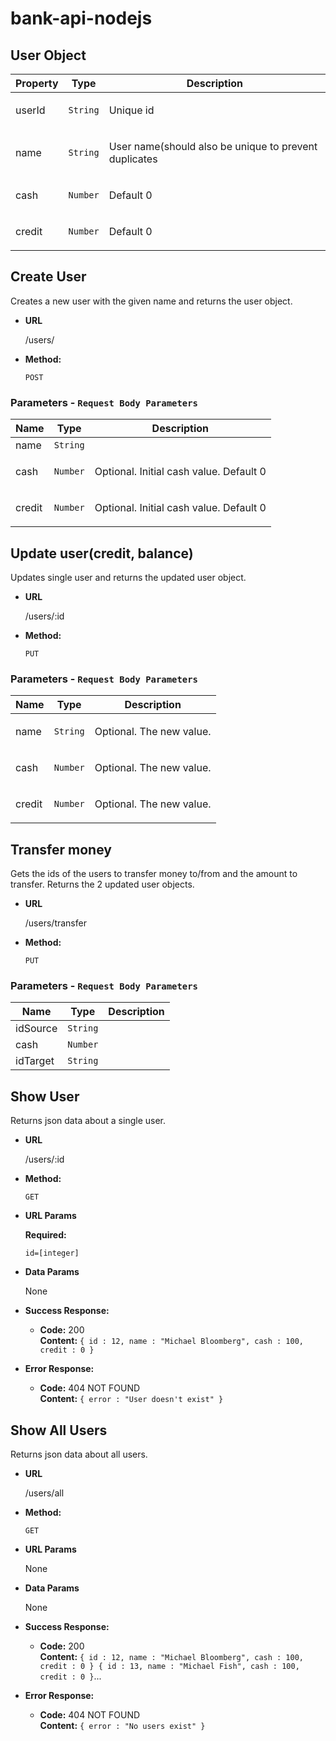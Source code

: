 # bank-api-nodejs

## User Object

| Property | Type     | Description                                                  |
| -------- | -------- | ------------------------------------------------------------ |
| userId   | `String` | <p>Unique id </p>                                            |
| name     | `String` | <p>User name(should also be unique to prevent duplicates</p> |
| cash     | `Number` | <p>Default 0</p>                                             |
| credit   | `Number` | <p>Default 0</p>                                             |

## Create User

Creates a new user with the given name and returns the user object.

-   **URL**

    /users/

-   **Method:**

    `POST`

### Parameters - `Request Body Parameters`

| Name   | Type     | Description                                    |
| ------ | -------- | ---------------------------------------------- |
| name   | `String` | <p></p>                                        |
| cash   | `Number` | <p>Optional. Initial cash value. Default 0</p> |
| credit | `Number` | <p>Optional. Initial cash value. Default 0</p> |

## Update user(credit, balance)

Updates single user and returns the updated user object.

-   **URL**

    /users/:id

-   **Method:**

    `PUT`

### Parameters - `Request Body Parameters`

| Name   | Type     | Description                     |
| ------ | -------- | ------------------------------- |
| name   | `String` | <p>Optional. The new value.</p> |
| cash   | `Number` | <p>Optional. The new value.</p> |
| credit | `Number` | <p>Optional. The new value.</p> |

## Transfer money

Gets the ids of the users to transfer money to/from and the amount to transfer.
Returns the 2 updated user objects.

-   **URL**

    /users/transfer

-   **Method:**

    `PUT`

### Parameters - `Request Body Parameters`

| Name     | Type     | Description |
| -------- | -------- | ----------- |
| idSource | `String` | <p></p>     |
| cash     | `Number` | <p></p>     |
| idTarget | `String` | <p></p>     |

## **Show User**

Returns json data about a single user.

-   **URL**

    /users/:id

-   **Method:**

    `GET`

-   **URL Params**

    **Required:**

    `id=[integer]`

-   **Data Params**

    None

-   **Success Response:**

    -   **Code:** 200 <br />
        **Content:** `{ id : 12, name : "Michael Bloomberg", cash : 100, credit : 0 }`

-   **Error Response:**

    -   **Code:** 404 NOT FOUND <br />
        **Content:** `{ error : "User doesn't exist" }`

## **Show All Users**

Returns json data about all users.

-   **URL**

    /users/all

-   **Method:**

    `GET`

-   **URL Params**

    None

-   **Data Params**

    None

-   **Success Response:**

    -   **Code:** 200 <br />
        **Content:** `{ id : 12, name : "Michael Bloomberg", cash : 100, credit : 0 } { id : 13, name : "Michael Fish", cash : 100, credit : 0 }`...

-   **Error Response:**

    -   **Code:** 404 NOT FOUND <br />
        **Content:** `{ error : "No users exist" }`
